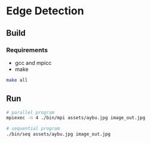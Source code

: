 # Edge Detection

## Build

### Requirements

- gcc and mpicc
- make

```sh
make all
```

## Run

```sh
# parallel program
mpiexec -n 4 ./bin/mpi assets/aybu.jpg image_out.jpg

# sequential program
./bin/seq assets/aybu.jpg image_out.jpg
```
